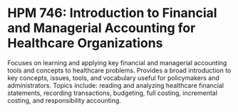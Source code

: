 # HPM 746: Introduction to Financial and Managerial Accounting for Healthcare Organizations

Focuses on learning and applying key financial and managerial accounting tools and concepts to healthcare problems. Provides a broad introduction to key concepts, issues, tools, and vocabulary useful for policymakers and administrators. Topics include: reading and analyzing healthcare financial statements, recording transactions, budgeting, full costing, incremental costing, and responsibility accounting.